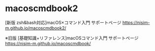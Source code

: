 # macoscmdbook2
[新版 zsh&amp;bash対応]macOS×コマンド入門 サポートページ
https://nisim-m.github.io/macoscmdbook2/

※旧版
[基礎知識+リファレンス]macOSコマンド入門 サポートページ
https://nisim-m.github.io/macoscmdbook/
